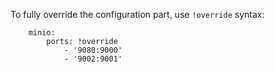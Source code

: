 To fully override the configuration part, use `!override` syntax:

```
    minio:
        ports: !override
            - '9080:9000'
            - '9002:9001'
```